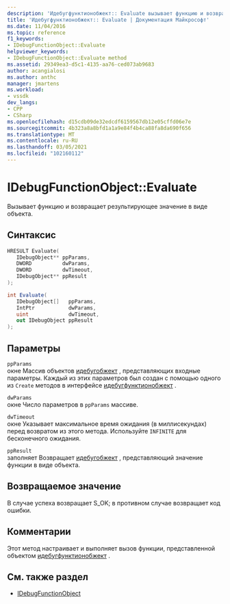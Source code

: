 ```yaml
---
description: 'Идебугфунктионобжект:: Evaluate вызывает функцию и возвращает результирующее значение в виде объекта.'
title: 'Идебугфунктионобжект:: Evaluate | Документация Майкрософт'
ms.date: 11/04/2016
ms.topic: reference
f1_keywords:
- IDebugFunctionObject::Evaluate
helpviewer_keywords:
- IDebugFunctionObject::Evaluate method
ms.assetid: 29349ea3-d5c1-4135-aa76-ced073ab9683
author: acangialosi
ms.author: anthc
manager: jmartens
ms.workload:
- vssdk
dev_langs:
- CPP
- CSharp
ms.openlocfilehash: d15cdb09de32edcdf6159567db12e05cffd06e7e
ms.sourcegitcommit: 4b323a8a8bfd1a1a9e84f4b4ca88fa8da690f656
ms.translationtype: MT
ms.contentlocale: ru-RU
ms.lasthandoff: 03/05/2021
ms.locfileid: "102160112"
---
```

# <a name="idebugfunctionobjectevaluate"></a>IDebugFunctionObject::Evaluate
Вызывает функцию и возвращает результирующее значение в виде объекта.

## <a name="syntax"></a>Синтаксис

```cpp
HRESULT Evaluate( 
   IDebugObject** ppParams,
   DWORD          dwParams,
   DWORD          dwTimeout,
   IDebugObject** ppResult
);
```

```csharp
int Evaluate(
   IDebugObject[]   ppParams,
   IntPtr           dwParams,
   uint             dwTimeout,
   out IDebugObject ppResult
);
```

## <a name="parameters"></a>Параметры
`ppParams`\
окне Массив объектов [идебугобжект](../../../extensibility/debugger/reference/idebugobject.md) , представляющих входные параметры. Каждый из этих параметров был создан с помощью одного из `Create` методов в интерфейсе [идебугфунктионобжект](../../../extensibility/debugger/reference/idebugfunctionobject.md) .

`dwParams`\
окне Число параметров в `ppParams` массиве.

`dwTimeout`\
окне Указывает максимальное время ожидания (в миллисекундах) перед возвратом из этого метода. Используйте `INFINITE` для бесконечного ожидания.

`ppResult`\
заполняет Возвращает [идебугобжект](../../../extensibility/debugger/reference/idebugobject.md) , представляющий значение функции в виде объекта.

## <a name="return-value"></a>Возвращаемое значение
 В случае успеха возвращает S_OK; в противном случае возвращает код ошибки.

## <a name="remarks"></a>Комментарии
 Этот метод настраивает и выполняет вызов функции, представленной объектом [идебугфунктионобжект](../../../extensibility/debugger/reference/idebugfunctionobject.md) .

## <a name="see-also"></a>См. также раздел
- [IDebugFunctionObject](../../../extensibility/debugger/reference/idebugfunctionobject.md)
